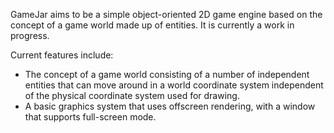 GameJar aims to be a simple object-oriented 2D game engine based on the concept of a game world made up of entities. It is currently a work in progress.

Current features include:
- The concept of a game world consisting of a number of independent entities that can move around in a world coordinate system independent of the physical coordinate system used for drawing.
- A basic graphics system that uses offscreen rendering, with a window that supports full-screen mode.
